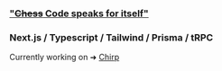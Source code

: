 ### ["~~Chess~~ Code speaks for itself"](https://youtu.be/fxe0o2pCGwo?t=24)
### Next.js / Typescript / Tailwind / Prisma / tRPC 
Currently working on ➜ [Chirp](https://github.com/Apestein/chirp)


